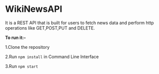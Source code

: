 # WikiNewsAPI
It is a REST API that is built for users to fetch news data and perform http operations like GET,POST,PUT and DELETE.

**To run it:-**

1.Clone the repository

2.Run  `npm install` in Command Line Interface

3.Run `npm start`  

